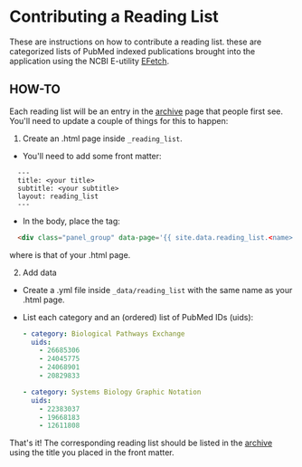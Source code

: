 # Contributing a Reading List

These are instructions on how to contribute a reading list. these are categorized lists of PubMed indexed publications brought into the application using the NCBI E-utility [EFetch](http://www.ncbi.nlm.nih.gov/books/NBK25499/#chapter4.EFetch).

## HOW-TO

Each reading list will be an entry in the [archive](https://pathwaycommons.github.io/guide/reading_list/archive/) page that people first see.  You'll need to update a couple of things for this to happen:

1. Create an .html page inside `_reading_list`.
  * You'll need to add some front matter:

  ```
  	---
	title: <your title>
	subtitle: <your subtitle>
	layout: reading_list
	---
  ```

  * In the body, place the tag:

  ```html
  	<div class="panel_group" data-page='{{ site.data.reading_list.<name> | jsonify }}'></div>
  ```  

  where <name> is that of your .html page.
<br/>

2. Add data
  * Create a .yml file inside `_data/reading_list` with the same name as your .html page.
  * List each category and an (ordered) list of PubMed IDs (uids):

	```yaml
	- category: Biological Pathways Exchange
	  uids:
	    - 26685306
	    - 24045775
	    - 24068901
	    - 20829833

	- category: Systems Biology Graphic Notation
	  uids:
	    - 22383037
	    - 19668183
	    - 12611808
	```  

That's it! The corresponding reading list should be listed in the [archive](https://pathwaycommons.github.io/guide/reading_list/archive/) using the title you placed in the front matter.
